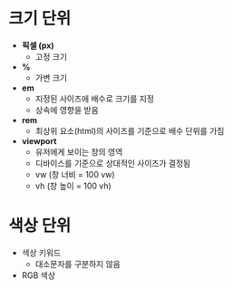 # 크기 단위

- **픽셀 (px)**
  - 고정 크기
- **%**
  - 가변 크기
- **em**
  - 지정된 사이즈에 배수로 크기를 지정
  - 상속에 영향을 받음
- **rem**
  - 최상위 요소(html)의 사이즈를 기준으로 배수 단위를 가짐
- **viewport**
  - 유저에게 보이는 창의 영역
  - 디바이스를 기준으로 상대적인 사이즈가 결정됨
  - vw (창 너비 = 100 vw)
  - vh (창 높이 = 100 vh)



# 색상 단위

- 색상 키워드
  - 대소문자를 구분하지 않음
- RGB 색상